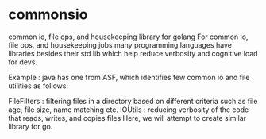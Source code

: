 # commonsio
common io, file ops, and housekeeping library for golang
For common io, file ops, and housekeeping jobs many programming languages have libraries besides their std lib which help reduce verbosity and cognitive load for devs.

Example : java has one from ASF, which identifies few common io and file utilities as follows:

FileFilters : filtering files in a directory based on different criteria such as file age, file size, name matching etc.
IOUtils : reducing verbosity of the code that reads, writes, and copies files
Here, we will attempt to create similar library for go.
